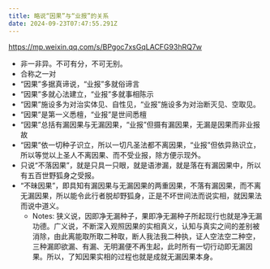 ```yaml
---
title: 略说“因果”与“业报”的关系
date: 2024-09-23T07:47:55.291Z
---
```


https://mp.weixin.qq.com/s/BPgoc7xsGqLACFG93hRQ7w
- 非一非异。不可有分，不可无别。
- 合称之一对
- “因果”多据真谛说，“业报”多就俗谛言
- “因果”多就心法建立，“业报”多就事相陈示
- “因果”施设多为对治实体见、自性见，“业报”施设多为对治断灭见、空取见。
- “因果”是第一义悉檀，“业报”是世间悉檀
- “因果”总括有漏因果与无漏因果，“业报”但摄有漏因果，无漏是因果而非业报故
- “因果”依一切种子识立，所以一切凡圣法都不离因果，“业报”但依异熟识立，所以等觉以上圣人不离因果、而不受业报，除方便示现外。
- 只说“不落因果”，就是只具一只眼，就是语渗漏，就是落在有漏因果中，所以有五百世野狐身之受报。
- “不昧因果”，即具知有漏因果与无漏因果的两重因果，不落有漏因果，而不离无漏因果，所以能令此行者脱却野狐身，正是不坏世间法而说实相，就因果法而说中道义。
  - Notes: 狭义说，因即净无漏种子，果即净无漏种子所起现行也就是净无漏功德。广义说，不断深入观照因果的实相真义，认知与真实之间的差别被消除，由此离能取所取二种取，断人我法我二种执，证人空法空二种空，三种漏即欲漏、有漏、无明漏便不再生起，此时所有一切行动即无漏因果。所以，了知因果实相的过程也就是成就无漏因果本身。

